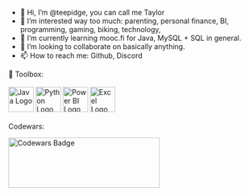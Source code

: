 <!---
teepidge/teepidge is a ✨ special ✨ repository because its `README.md` (this file) appears on your GitHub profile.
You can click the Preview link to take a look at your changes.
--->


- 👋 Hi, I’m @teepidge, you can call me Taylor
- 👀 I’m interested way too much: parenting, personal finance, BI, programming, gaming, biking, technology, 
- 🌱 I’m currently learning mooc.fi for Java, MySQL + SQL in general.
- 💞️ I’m looking to collaborate on basically anything.  
- 📫 How to reach me: Github, Discord



🧰 Toolbox: 
<br/><br/>
<img src="https://cdn.worldvectorlogo.com/logos/java-4.svg" alt="Java Logo" width="50" height="50"/> <img src="https://cdn.worldvectorlogo.com/logos/python-3.svg" alt="Python Logo" width="50" height="50"/> <img src="https://cdn.worldvectorlogo.com/logos/power-bi.svg" alt="Power BI Logo" width="50" height="50"/> <img src="https://cdn.worldvectorlogo.com/logos/excel-4.svg" alt="Excel Logo" width="50" height="50"/> 
<br/><br/>
Codewars:

<img src="https://www.codewars.com/users/teepidge/badges/large" alt="Codewars Badge" width="300" height="100"/>
